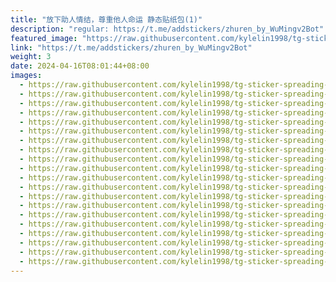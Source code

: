 ```yaml
---
title: "放下助人情结，尊重他人命运 静态贴纸包(1)"
description: "regular: https://t.me/addstickers/zhuren_by_WuMingv2Bot"
featured_image: "https://raw.githubusercontent.com/kylelin1998/tg-sticker-spreading-worldwide-images/main/img/8c840404-b488-4d0e-b230-5071ae76c473.jpg"
link: "https://t.me/addstickers/zhuren_by_WuMingv2Bot"
weight: 3
date: 2024-04-16T08:01:44+08:00
images:
  - https://raw.githubusercontent.com/kylelin1998/tg-sticker-spreading-worldwide-images/main/img/8c840404-b488-4d0e-b230-5071ae76c473.jpg
  - https://raw.githubusercontent.com/kylelin1998/tg-sticker-spreading-worldwide-images/main/img/3d23d633-2577-4639-b4c3-3e28b73afe6e.jpg
  - https://raw.githubusercontent.com/kylelin1998/tg-sticker-spreading-worldwide-images/main/img/194b87dc-36fe-476e-b0b4-179b945eb597.jpg
  - https://raw.githubusercontent.com/kylelin1998/tg-sticker-spreading-worldwide-images/main/img/c255a0a8-c17a-4d60-932d-cfbf95d47a08.jpg
  - https://raw.githubusercontent.com/kylelin1998/tg-sticker-spreading-worldwide-images/main/img/a9440d19-742e-46e8-8794-6ade9672b33e.jpg
  - https://raw.githubusercontent.com/kylelin1998/tg-sticker-spreading-worldwide-images/main/img/1207c545-5509-42de-8506-ea011f57d995.jpg
  - https://raw.githubusercontent.com/kylelin1998/tg-sticker-spreading-worldwide-images/main/img/6cfd7148-1fd5-4f66-95fe-0fcb254014c7.jpg
  - https://raw.githubusercontent.com/kylelin1998/tg-sticker-spreading-worldwide-images/main/img/e0959b5b-6196-49af-9af2-9262ac508dba.jpg
  - https://raw.githubusercontent.com/kylelin1998/tg-sticker-spreading-worldwide-images/main/img/60d848b4-0a05-44c3-bac6-ad0f3923ce69.jpg
  - https://raw.githubusercontent.com/kylelin1998/tg-sticker-spreading-worldwide-images/main/img/a3d10899-94fa-4447-8b18-62944a025b98.jpg
  - https://raw.githubusercontent.com/kylelin1998/tg-sticker-spreading-worldwide-images/main/img/a6ad03bd-aeff-427b-bea1-9e9e5086d2a3.jpg
  - https://raw.githubusercontent.com/kylelin1998/tg-sticker-spreading-worldwide-images/main/img/18211d80-7ba4-4330-8859-63d2556454bd.jpg
  - https://raw.githubusercontent.com/kylelin1998/tg-sticker-spreading-worldwide-images/main/img/2797761a-f16b-4dd9-ba94-07e7cc6abf65.jpg
  - https://raw.githubusercontent.com/kylelin1998/tg-sticker-spreading-worldwide-images/main/img/abfd0f64-af44-41a9-8769-ebdac25f6140.jpg
  - https://raw.githubusercontent.com/kylelin1998/tg-sticker-spreading-worldwide-images/main/img/34980c65-3b48-48d1-a91a-201b116fef53.jpg
  - https://raw.githubusercontent.com/kylelin1998/tg-sticker-spreading-worldwide-images/main/img/fa3dc85c-8fbd-4a73-a151-e6a101b72a23.jpg
  - https://raw.githubusercontent.com/kylelin1998/tg-sticker-spreading-worldwide-images/main/img/a641ba1b-b395-4a5d-bebd-148dceefdcc6.jpg
  - https://raw.githubusercontent.com/kylelin1998/tg-sticker-spreading-worldwide-images/main/img/00251187-43f1-4337-88af-60881f47afc8.jpg
  - https://raw.githubusercontent.com/kylelin1998/tg-sticker-spreading-worldwide-images/main/img/ffbb9e78-18c2-4cbd-a249-18ced258b560.jpg
  - https://raw.githubusercontent.com/kylelin1998/tg-sticker-spreading-worldwide-images/main/img/aeb38520-20d8-4025-86f8-c3a725e5849c.jpg
---
```

